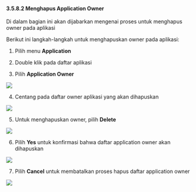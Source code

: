 #### **3.5.8.2 Menghapus Application Owner**

Di dalam bagian ini akan dijabarkan mengenai proses untuk menghapus owner pada aplikasi

Berikut ini langkah-langkah untuk menghapuskan owner pada aplikasi:

1. Pilih menu **Application**

2. Double klik pada daftar aplikasi

3. Pilih **Application Owner**

![](media/664a4a6be24093733e7140c9aed5cac1.png)

4. Centang pada daftar owner aplikasi yang akan dihapuskan

![](media/df52c73d89762dcca87a9113a929ee79.jpg)

5. Untuk menghapuskan owner, pilih **Delete**

![](media/b9cdbe486838dba3d36fa45873b88837.jpg)

6. Pilih **Yes** untuk konfirmasi bahwa daftar application owner akan dihapuskan

![](media/1da819f215a75750fa3403d786cc9ee3.jpg)

7. Pilih **Cancel** untuk membatalkan proses hapus daftar application owner

![](media/0ba4056d1ed541103decca969e1e0a70.jpg)